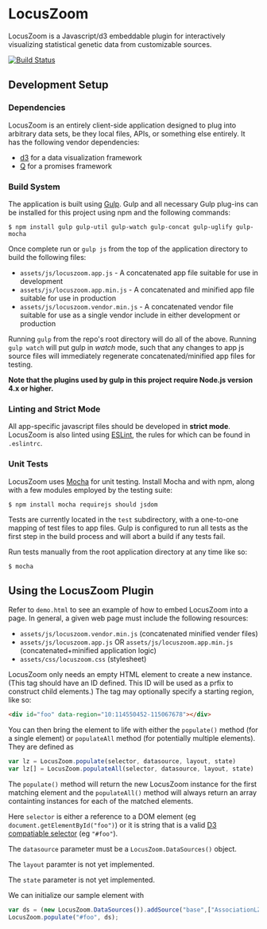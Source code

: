 # LocusZoom

LocusZoom is a Javascript/d3 embeddable plugin for interactively visualizing statistical genetic data from customizable sources.

[![Build Status](https://api.travis-ci.org/statgen/locuszoom.svg?branch=master)](https://api.travis-ci.org/statgen/locuszoom)

## Development Setup

### Dependencies

LocusZoom is an entirely client-side application designed to plug into arbitrary data sets, be they local files, APIs, or something else entirely. It has the following vendor dependencies:

* [d3](http://d3js.org/) for a data visualization framework
* [Q](https://github.com/kriskowal/q) for a promises framework

### Build System

The application is built using [Gulp](http://gulpjs.com/). Gulp and all necessary Gulp plug-ins can be installed for this project using npm and the following commands:

```
$ npm install gulp gulp-util gulp-watch gulp-concat gulp-uglify gulp-mocha
```

Once complete run or `gulp js` from the top of the application directory to build the following files:

* `assets/js/locuszoom.app.js` - A concatenated app file suitable for use in development
* `assets/js/locuszoom.app.min.js` - A concatenated and minified app file suitable for use in production
* `assets/js/locuszoom.vendor.min.js` - A concatenated vendor file suitable for use as a single vendor include in either development or production

Running `gulp` from the repo's root directory will do all of the above. Running `gulp watch` will put gulp in *watch* mode, such that any changes to app js source files will immediately regenerate concatenated/minified app files for testing.

**Note that the plugins used by gulp in this project require Node.js version 4.x or higher.**

### Linting and Strict Mode

All app-specific javascript files should be developed in **strict mode**. LocusZoom is also linted using [ESLint](http://eslint.org/), the rules for which can be found in `.eslintrc`.

### Unit Tests

LocusZoom uses [Mocha](https://mochajs.org/) for unit testing. Install Mocha and with npm, along with a few modules employed by the testing suite:

```
$ npm install mocha requirejs should jsdom
```

Tests are currently located in the `test` subdirectory, with a one-to-one mapping of test files to app files. Gulp is configured to run all tests as the first step in the build process and will abort a build if any tests fail.

Run tests manually from the root application directory at any time like so:

```
$ mocha
```

## Using the LocusZoom Plugin

Refer to `demo.html` to see an example of how to embed LocusZoom into a page. In general, a given web page must include the following resources:

* `assets/js/locuszoom.vendor.min.js` (concatenated minified vender files)
* `assets/js/locuszoom.app.js` OR `assets/js/locuszoom.app.min.js` (concatenated+minified application logic)
* `assets/css/locuszoom.css` (stylesheet)

LocusZoom only needs an empty HTML element to create a new instance. (This tag should have an ID defined. This ID will be used as a prfix to construct child elements.) The tag may optionally specify a starting region, like so:

```html
<div id="foo" data-region="10:114550452-115067678"></div>
```

You can then bring the element to life with either the `populate()` method (for a single element) or `populateAll` method (for potentially multiple elements). They are defined as

```javascript
var lz = LocusZoom.populate(selector, datasource, layout, state)
var lz[] = LocusZoom.populateAll(selector, datasource, layout, state)
```

The `populate()` method will return the new LocusZoom instance for the first matching element and the `populateAll()` method will always return an array containting instances for each of the matched elements.

Here `selector` is either a reference to a DOM element (eg `document.getElementById("foo")`) or it is string that is a valid [D3 compatiable selector](http://www.w3.org/TR/selectors-api/) (eg `"#foo"`). 

The `datasource` parameter must be a `LocusZoom.DataSources()` object.

The `layout` paramter is not yet implemented.

The `state` parameter is not yet implemented.

We can initialize our sample element with

```javascript
var ds = (new LocusZoom.DataSources()).addSource("base",["AssociationLZ", "http://myapi.com/"]);
LocusZoom.populate("#foo", ds);
```

